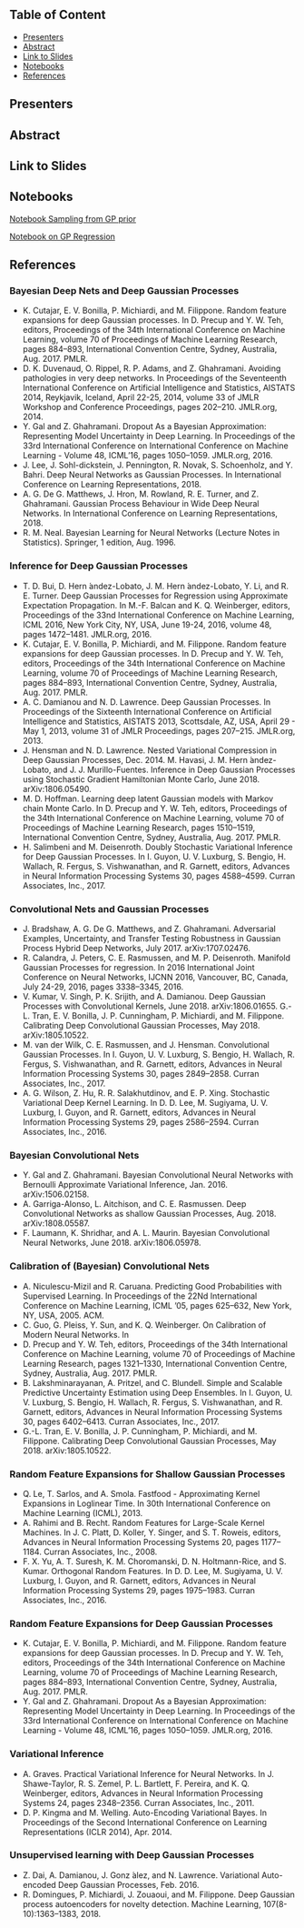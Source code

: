 ## Table of Content

<ul>
<li> <a href="#presenters">Presenters</a>
<li> <a href="#abstract">Abstract</a>
<li> <a href="#slides">Link to Slides</a>
<li> <a href="#notebooks">Notebooks</a>
<li> <a href="#references">References</a>
</ul>

## Presenters <a name="presenters"></a>


## Abstract <a name="abstract"></a>


## Link to Slides <a name="slides"></a>


## Notebooks <a name="notebooks"></a>

[Notebook Sampling from GP prior](notebooks/gp-priors.ipynb)

[Notebook on GP Regression](notebooks/gp-inference.ipynb)


## References <a name="references"></a>

### Bayesian Deep Nets and Deep Gaussian Processes

<ul>
<li> K. Cutajar, E. V. Bonilla, P. Michiardi, and M. Filippone. Random feature expansions for deep Gaussian processes. In D. Precup and Y. W. Teh, editors, Proceedings of the 34th International Conference on Machine Learning, volume 70 of Proceedings of Machine Learning Research, pages 884–893, International Convention Centre, Sydney, Australia, Aug. 2017. PMLR.
<li> D. K. Duvenaud, O. Rippel, R. P. Adams, and Z. Ghahramani. Avoiding pathologies in very deep networks. In Proceedings of the Seventeenth International Conference on Artificial Intelligence and Statistics, AISTATS 2014, Reykjavik, Iceland, April 22-25, 2014, volume 33 of JMLR Workshop and Conference Proceedings, pages 202–210. JMLR.org, 2014.
<li> Y. Gal and Z. Ghahramani. Dropout As a Bayesian Approximation: Representing Model Uncertainty in Deep Learning. In Proceedings of the 33rd International Conference on International Conference on Machine Learning - Volume 48, ICML’16, pages 1050–1059. JMLR.org, 2016.
<li> J. Lee, J. Sohl-dickstein, J. Pennington, R. Novak, S. Schoenholz, and Y. Bahri. Deep Neural Networks as Gaussian Processes. In International Conference on Learning Representations, 2018.
<li> A. G. De G. Matthews, J. Hron, M. Rowland, R. E. Turner, and Z. Ghahramani. Gaussian Process Behaviour in Wide Deep Neural Networks. In International Conference on Learning Representations, 2018.
<li> R. M. Neal. Bayesian Learning for Neural Networks (Lecture Notes in Statistics). Springer, 1 edition, Aug. 1996.
</ul>





### Inference for Deep Gaussian Processes

<ul>
<li> T. D. Bui, D. Hern ́andez-Lobato, J. M. Hern ́andez-Lobato, Y. Li, and R. E. Turner. Deep Gaussian Processes for Regression using Approximate Expectation Propagation. In M.-F. Balcan and K. Q. Weinberger, editors, Proceedings of the 33nd International Conference on Machine Learning, ICML 2016, New York City, NY, USA, June 19-24, 2016, volume 48, pages 1472–1481. JMLR.org, 2016.
<li> K. Cutajar, E. V. Bonilla, P. Michiardi, and M. Filippone. Random feature expansions for deep Gaussian processes. In D. Precup and Y. W. Teh, editors, Proceedings of the 34th International Conference on Machine Learning, volume 70 of Proceedings of Machine Learning Research, pages 884–893, International Convention Centre, Sydney, Australia, Aug. 2017. PMLR.
<li> A. C. Damianou and N. D. Lawrence. Deep Gaussian Processes. In Proceedings of the Sixteenth International Conference on Artificial Intelligence and Statistics, AISTATS 2013, Scottsdale, AZ, USA, April 29 - May 1, 2013, volume 31 of JMLR Proceedings, pages 207–215. JMLR.org, 2013.
<li> J. Hensman and N. D. Lawrence. Nested Variational Compression in Deep Gaussian Processes, Dec. 2014. M. Havasi, J. M. Hern ́andez-Lobato, and J. J. Murillo-Fuentes. Inference in Deep Gaussian Processes using Stochastic Gradient Hamiltonian Monte Carlo, June 2018. arXiv:1806.05490.
<li> M. D. Hoffman. Learning deep latent Gaussian models with Markov chain Monte Carlo. In D. Precup and Y. W. Teh, editors, Proceedings of the 34th International Conference on Machine Learning, volume 70 of Proceedings of Machine Learning Research, pages 1510–1519, International Convention Centre, Sydney, Australia, Aug. 2017. PMLR.
<li> H. Salimbeni and M. Deisenroth. Doubly Stochastic Variational Inference for Deep Gaussian Processes. In I. Guyon, U. V. Luxburg, S. Bengio, H. Wallach, R. Fergus, S. Vishwanathan, and R. Garnett, editors, Advances in Neural Information Processing Systems 30, pages 4588–4599. Curran Associates, Inc., 2017.
</ul>







### Convolutional Nets and Gaussian Processes

<ul>
<li> J. Bradshaw, A. G. De G. Matthews, and Z. Ghahramani. Adversarial Examples, Uncertainty, and Transfer Testing Robustness in Gaussian Process Hybrid Deep Networks, July 2017. arXiv:1707.02476.
<li> R. Calandra, J. Peters, C. E. Rasmussen, and M. P. Deisenroth. Manifold Gaussian Processes for regression. In 2016 International Joint Conference on Neural Networks, IJCNN 2016, Vancouver, BC, Canada, July 24-29, 2016, pages 3338–3345, 2016.
<li> V. Kumar, V. Singh, P. K. Srijith, and A. Damianou. Deep Gaussian Processes with Convolutional Kernels, June 2018. arXiv:1806.01655.
G.-L. Tran, E. V. Bonilla, J. P. Cunningham, P. Michiardi, and M. Filippone. Calibrating Deep Convolutional Gaussian Processes, May 2018. arXiv:1805.10522.
<li> M. van der Wilk, C. E. Rasmussen, and J. Hensman. Convolutional Gaussian Processes. In I. Guyon, U. V. Luxburg, S. Bengio, H. Wallach, R. Fergus, S. Vishwanathan, and R. Garnett, editors, Advances in Neural Information Processing Systems 30, pages 2849–2858. Curran Associates, Inc., 2017.
<li> A. G. Wilson, Z. Hu, R. R. Salakhutdinov, and E. P. Xing. Stochastic Variational Deep Kernel Learning. In D. D. Lee, M. Sugiyama, U. V. Luxburg, I. Guyon, and R. Garnett, editors, Advances in Neural Information Processing Systems 29, pages 2586–2594. Curran Associates, Inc., 2016.
</ul>


### Bayesian Convolutional Nets
<ul>
<li> Y. Gal and Z. Ghahramani. Bayesian Convolutional Neural Networks with Bernoulli Approximate Variational Inference, Jan. 2016. arXiv:1506.02158.
<li> A. Garriga-Alonso, L. Aitchison, and C. E. Rasmussen. Deep Convolutional Networks as shallow Gaussian Processes, Aug. 2018. arXiv:1808.05587.
<li> F. Laumann, K. Shridhar, and A. L. Maurin. Bayesian Convolutional Neural Networks, June 2018. arXiv:1806.05978.
</ul>




### Calibration of (Bayesian) Convolutional Nets
<ul>
<li> A. Niculescu-Mizil and R. Caruana. Predicting Good Probabilities with Supervised Learning. In Proceedings of the 22Nd International Conference on Machine Learning, ICML ’05, pages 625–632, New York, NY, USA, 2005. ACM.
<li> C. Guo, G. Pleiss, Y. Sun, and K. Q. Weinberger. On Calibration of Modern Neural Networks. In
<li> D. Precup and Y. W. Teh, editors, Proceedings of the 34th International Conference on Machine Learning, volume 70 of Proceedings of Machine Learning Research, pages 1321–1330, International Convention Centre, Sydney, Australia, Aug. 2017. PMLR.
<li> B. Lakshminarayanan, A. Pritzel, and C. Blundell. Simple and Scalable Predictive Uncertainty Estimation using Deep Ensembles. In I. Guyon, U. V. Luxburg, S. Bengio, H. Wallach, R. Fergus, S. Vishwanathan, and R. Garnett, editors, Advances in Neural Information Processing Systems 30, pages 6402–6413. Curran Associates, Inc., 2017.
<li> G.-L. Tran, E. V. Bonilla, J. P. Cunningham, P. Michiardi, and M. Filippone. Calibrating Deep Convolutional Gaussian Processes, May 2018. arXiv:1805.10522.
</ul>



### Random Feature Expansions for Shallow Gaussian Processes
<ul>
<li> Q. Le, T. Sarlos, and A. Smola. Fastfood - Approximating Kernel Expansions in Loglinear Time. In 30th International Conference on Machine Learning (ICML), 2013.
<li> A. Rahimi and B. Recht. Random Features for Large-Scale Kernel Machines. In J. C. Platt, D. Koller, Y. Singer, and S. T. Roweis, editors, Advances in Neural Information Processing Systems 20, pages 1177–1184. Curran Associates, Inc., 2008.
<li> F. X. Yu, A. T. Suresh, K. M. Choromanski, D. N. Holtmann-Rice, and S. Kumar. Orthogonal Random Features. In D. D. Lee, M. Sugiyama, U. V. Luxburg, I. Guyon, and R. Garnett, editors, Advances in Neural Information Processing Systems 29, pages 1975–1983. Curran Associates, Inc., 2016.
</ul>



### Random Feature Expansions for Deep Gaussian Processes
<ul>
<li> K. Cutajar, E. V. Bonilla, P. Michiardi, and M. Filippone. Random feature expansions for deep Gaussian processes. In D. Precup and Y. W. Teh, editors, Proceedings of the 34th International Conference on Machine Learning, volume 70 of Proceedings of Machine Learning Research, pages 884–893, International Convention Centre, Sydney, Australia, Aug. 2017. PMLR.
<li> Y. Gal and Z. Ghahramani. Dropout As a Bayesian Approximation: Representing Model Uncertainty in Deep Learning. In Proceedings of the 33rd International Conference on International Conference on Machine Learning - Volume 48, ICML’16, pages 1050–1059. JMLR.org, 2016.
</ul>


### Variational Inference
<ul>
<li> A. Graves. Practical Variational Inference for Neural Networks. In J. Shawe-Taylor, R. S. Zemel, P. L. Bartlett, F. Pereira, and K. Q. Weinberger, editors, Advances in Neural Information Processing Systems 24, pages 2348–2356. Curran Associates, Inc., 2011.
<li> D. P. Kingma and M. Welling. Auto-Encoding Variational Bayes. In Proceedings of the Second International Conference on Learning Representations (ICLR 2014), Apr. 2014.
</ul>


### Unsupervised learning with Deep Gaussian Processes
<ul>
<li> Z. Dai, A. Damianou, J. Gonz ́alez, and N. Lawrence. Variational Auto-encoded Deep Gaussian Processes, Feb. 2016.
<li> R. Domingues, P. Michiardi, J. Zouaoui, and M. Filippone. Deep Gaussian process autoencoders for novelty detection. Machine Learning, 107(8-10):1363–1383, 2018.
</ul>


